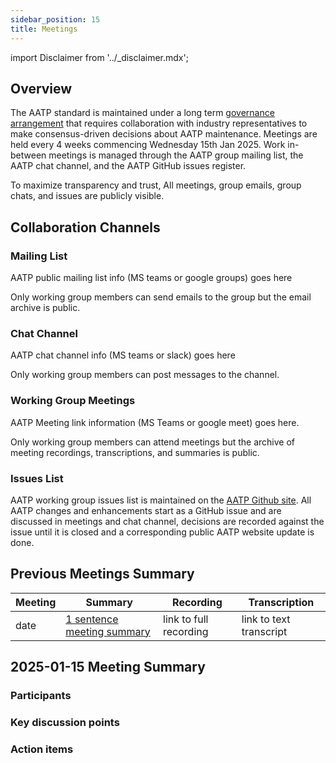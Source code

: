 ```yaml
---
sidebar_position: 15
title: Meetings
---
```


import Disclaimer from '../\_disclaimer.mdx';

<Disclaimer />

## Overview

The AATP standard is maintained under a long term [governance arrangement](governance.md) that requires collaboration with industry representatives to make consensus-driven decisions about AATP maintenance. Meetings are held every 4 weeks commencing Wednesday 15th Jan 2025. Work in-between meetings is managed through the AATP group mailing list, the AATP chat channel, and the AATP GitHub issues register.  

To maximize transparency and trust, All meetings, group emails, group chats, and issues are publicly visible.

## Collaboration Channels

### Mailing List

AATP public mailing list info (MS teams or google groups) goes here

Only working group members can send emails to the group but the email archive is public. 

### Chat Channel

AATP chat channel info (MS teams or slack) goes here 

Only working group members can post messages to the channel.

### Working Group Meetings

AATP Meeting link information (MS Teams or google meet) goes here.

Only working group members can attend meetings but the archive of meeting recordings, transcriptions, and summaries is public. 


### Issues List

AATP working group issues list is maintained on the [AATP Github site](https://github.com/FACRC-AgTrace/AATP/issues). All AATP changes and enhancements start as a GitHub issue and are discussed in meetings and chat channel, decisions are recorded against the issue until it is closed and a corresponding public AATP website update is done.


## Previous Meetings Summary

|Meeting|Summary|Recording|Transcription|
|---|---|---|---|
|date|[1 sentence meeting summary](#2025-01-15-meeting-summary) |link to full recording |link to text transcript|


## 2025-01-15 Meeting Summary

### Participants

### Key discussion points

### Action items